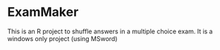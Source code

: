 # ExamMaker
This is an R project to shuffle answers in a multiple choice exam. It is a windows only project (using MSword)
